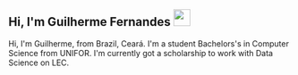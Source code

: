 ## Hi, I'm Guilherme Fernandes <img src="https://raw.githubusercontent.com/iampavangandhi/iampavangandhi/master/gifs/Hi.gif" width="30px"></h2>

Hi, I'm Guilherme, from Brazil, Ceará. I'm a student Bachelors's in Computer Science from UNIFOR. I'm currently got a scholarship to work with Data Science on LEC.
